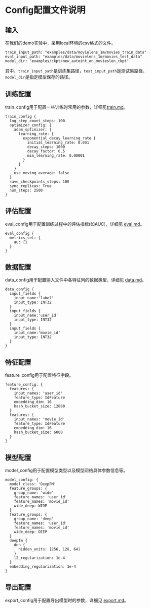 # Config配置文件说明

## 输入

在我们的demo实验中，采用local环境的csv格式的文件。

```
train_input_path: "examples/data/movielens_1m/movies_train_data"
eval_input_path: "examples/data/movielens_1m/movies_test_data"
model_dir: "examples/ckpt/new_autoint_on_movieslen_ckpt"
```

其中，`train_input_path`是训练集路径，`test_input_path`是测试集路径，`model_dir`是指定模型保存的路径。

## 训练配置

train_config用于配置一些训练时常用的参数，详细见[train.md](../../docs/source/train.md)。

```
train_config {
  log_step_count_steps: 100
  optimizer_config: {
    adam_optimizer: {
      learning_rate: {
        exponential_decay_learning_rate {
          initial_learning_rate: 0.001
          decay_steps: 1000
          decay_factor: 0.5
          min_learning_rate: 0.00001
        }
      }
    }
    use_moving_average: false
  }
  save_checkpoints_steps: 100
  sync_replicas: True
  num_steps: 2500
}
```

## 评估配置

eval_config用于配置训练过程中的评估指标(如AUC)，详细见 [eval.md](../../docs/source/eval.md)。

```
eval_config {
  metrics_set: {
    auc {}
  }
}
```

## 数据配置

data_config用于配置输入文件中各特征列的数据类型，详细见 [data.md](../../docs/source/feature/data.md)。

```
data_config {
  input_fields {
    input_name:'label'
    input_type: INT32
  }
  input_fields {
    input_name:'user_id'
    input_type: INT32
  }
  input_fields {
    input_name:'movie_id'
    input_type: INT32
  }
}
```

## 特征配置

feature_config用于配置特征字段。

```
feature_config: {
  features: {
    input_names: 'user_id'
    feature_type: IdFeature
    embedding_dim: 16
    hash_bucket_size: 12000
  }
  features: {
    input_names: 'movie_id'
    feature_type: IdFeature
    embedding_dim: 16
    hash_bucket_size: 6000
  }
}
```

## 模型配置

model_config用于配置模型类型以及模型网络具体参数信息等。

```
model_config: {
  model_class: 'DeepFM'
  feature_groups: {
    group_name: 'wide'
    feature_names: 'user_id'
    feature_names: 'movie_id'
    wide_deep: WIDE
  }
  feature_groups: {
    group_name: 'deep'
    feature_names: 'user_id'
    feature_names: 'movie_id'
    wide_deep: DEEP
  }
  deepfm {
    dnn {
      hidden_units: [256, 128, 64]
    }
    l2_regularization: 1e-4
  }
  embedding_regularization: 1e-4
}
```

## 导出配置

export_config用于配置导出模型时的参数，详细见 [export.md](../../docs/source/export.md)。
